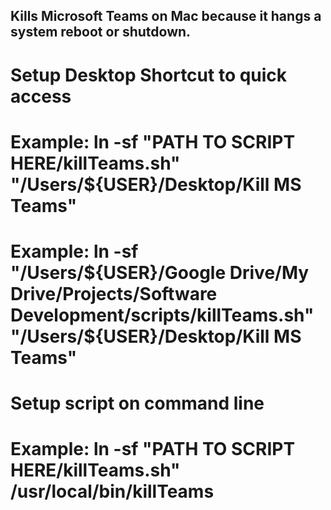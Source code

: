 ## Kills Microsoft Teams on Mac because it hangs a system reboot or shutdown. ##

# Setup Desktop Shortcut to quick access
# Example: ln -sf "PATH TO SCRIPT HERE/killTeams.sh" "/Users/${USER}/Desktop/Kill MS Teams"
# Example: ln -sf "/Users/${USER}/Google Drive/My Drive/Projects/Software Development/scripts/killTeams.sh" "/Users/${USER}/Desktop/Kill MS Teams"

# Setup script on command line
# Example: ln -sf "PATH TO SCRIPT HERE/killTeams.sh" /usr/local/bin/killTeams
